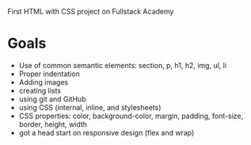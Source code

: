 First HTML with CSS project on Fullstack Academy
# Goals
* Use of common semantic elements: section, p, h1, h2, img, ul, li
* Proper indentation 
* Adding images
* creating lists
* using git and GitHub
* using CSS (internal, inline, and stylesheets)
* CSS properties: color, background-color, margin, padding, font-size, border, height, width
* got a head start on responsive design (flex and wrap)